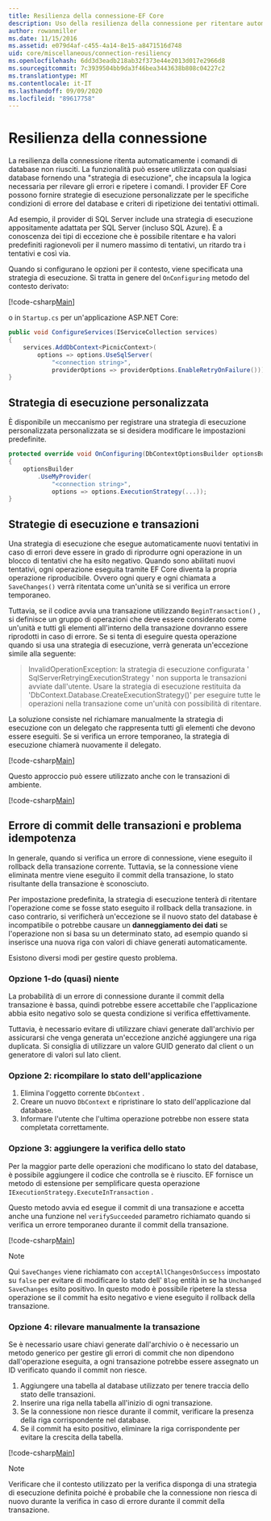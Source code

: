 ```yaml
---
title: Resilienza della connessione-EF Core
description: Uso della resilienza della connessione per ritentare automaticamente i comandi non riusciti con Entity Framework Core
author: rowanmiller
ms.date: 11/15/2016
ms.assetid: e079d4af-c455-4a14-8e15-a8471516d748
uid: core/miscellaneous/connection-resiliency
ms.openlocfilehash: 6dd3d3eadb218ab32f373e44e2013d017e2966d8
ms.sourcegitcommit: 7c3939504bb9da3f46bea3443638b808c04227c2
ms.translationtype: MT
ms.contentlocale: it-IT
ms.lasthandoff: 09/09/2020
ms.locfileid: "89617758"
---
```

# <a name="connection-resiliency"></a>Resilienza della connessione

La resilienza della connessione ritenta automaticamente i comandi di database non riusciti. La funzionalità può essere utilizzata con qualsiasi database fornendo una "strategia di esecuzione", che incapsula la logica necessaria per rilevare gli errori e ripetere i comandi. I provider EF Core possono fornire strategie di esecuzione personalizzate per le specifiche condizioni di errore del database e criteri di ripetizione dei tentativi ottimali.

Ad esempio, il provider di SQL Server include una strategia di esecuzione appositamente adattata per SQL Server (incluso SQL Azure). È a conoscenza dei tipi di eccezione che è possibile ritentare e ha valori predefiniti ragionevoli per il numero massimo di tentativi, un ritardo tra i tentativi e così via.

Quando si configurano le opzioni per il contesto, viene specificata una strategia di esecuzione. Si tratta in genere del `OnConfiguring` metodo del contesto derivato:

[!code-csharp[Main](../../../samples/core/Miscellaneous/ConnectionResiliency/Program.cs#OnConfiguring)]

o in `Startup.cs` per un'applicazione ASP.NET Core:

``` csharp
public void ConfigureServices(IServiceCollection services)
{
    services.AddDbContext<PicnicContext>(
        options => options.UseSqlServer(
            "<connection string>",
            providerOptions => providerOptions.EnableRetryOnFailure()));
}
```

## <a name="custom-execution-strategy"></a>Strategia di esecuzione personalizzata

È disponibile un meccanismo per registrare una strategia di esecuzione personalizzata personalizzata se si desidera modificare le impostazioni predefinite.

``` csharp
protected override void OnConfiguring(DbContextOptionsBuilder optionsBuilder)
{
    optionsBuilder
        .UseMyProvider(
            "<connection string>",
            options => options.ExecutionStrategy(...));
}
```

## <a name="execution-strategies-and-transactions"></a>Strategie di esecuzione e transazioni

Una strategia di esecuzione che esegue automaticamente nuovi tentativi in caso di errori deve essere in grado di riprodurre ogni operazione in un blocco di tentativi che ha esito negativo. Quando sono abilitati nuovi tentativi, ogni operazione eseguita tramite EF Core diventa la propria operazione riproducibile. Ovvero ogni query e ogni chiamata a `SaveChanges()` verrà ritentata come un'unità se si verifica un errore temporaneo.

Tuttavia, se il codice avvia una transazione utilizzando `BeginTransaction()` , si definisce un gruppo di operazioni che deve essere considerato come un'unità e tutti gli elementi all'interno della transazione dovranno essere riprodotti in caso di errore. Se si tenta di eseguire questa operazione quando si usa una strategia di esecuzione, verrà generata un'eccezione simile alla seguente:

> InvalidOperationException: la strategia di esecuzione configurata ' SqlServerRetryingExecutionStrategy ' non supporta le transazioni avviate dall'utente. Usare la strategia di esecuzione restituita da 'DbContext.Database.CreateExecutionStrategy()' per eseguire tutte le operazioni nella transazione come un'unità con possibilità di ritentare.

La soluzione consiste nel richiamare manualmente la strategia di esecuzione con un delegato che rappresenta tutti gli elementi che devono essere eseguiti. Se si verifica un errore temporaneo, la strategia di esecuzione chiamerà nuovamente il delegato.

[!code-csharp[Main](../../../samples/core/Miscellaneous/ConnectionResiliency/Program.cs#ManualTransaction)]

Questo approccio può essere utilizzato anche con le transazioni di ambiente.

[!code-csharp[Main](../../../samples/core/Miscellaneous/ConnectionResiliency/Program.cs#AmbientTransaction)]

## <a name="transaction-commit-failure-and-the-idempotency-issue"></a>Errore di commit delle transazioni e problema idempotenza

In generale, quando si verifica un errore di connessione, viene eseguito il rollback della transazione corrente. Tuttavia, se la connessione viene eliminata mentre viene eseguito il commit della transazione, lo stato risultante della transazione è sconosciuto. 

Per impostazione predefinita, la strategia di esecuzione tenterà di ritentare l'operazione come se fosse stato eseguito il rollback della transazione. in caso contrario, si verificherà un'eccezione se il nuovo stato del database è incompatibile o potrebbe causare un **danneggiamento dei dati** se l'operazione non si basa su un determinato stato, ad esempio quando si inserisce una nuova riga con valori di chiave generati automaticamente.

Esistono diversi modi per gestire questo problema.

### <a name="option-1---do-almost-nothing"></a>Opzione 1-do (quasi) niente

La probabilità di un errore di connessione durante il commit della transazione è bassa, quindi potrebbe essere accettabile che l'applicazione abbia esito negativo solo se questa condizione si verifica effettivamente.

Tuttavia, è necessario evitare di utilizzare chiavi generate dall'archivio per assicurarsi che venga generata un'eccezione anziché aggiungere una riga duplicata. Si consiglia di utilizzare un valore GUID generato dal client o un generatore di valori sul lato client.

### <a name="option-2---rebuild-application-state"></a>Opzione 2: ricompilare lo stato dell'applicazione

1. Elimina l'oggetto corrente `DbContext` .
2. Creare un nuovo `DbContext` e ripristinare lo stato dell'applicazione dal database.
3. Informare l'utente che l'ultima operazione potrebbe non essere stata completata correttamente.

### <a name="option-3---add-state-verification"></a>Opzione 3: aggiungere la verifica dello stato

Per la maggior parte delle operazioni che modificano lo stato del database, è possibile aggiungere il codice che controlla se è riuscito. EF fornisce un metodo di estensione per semplificare questa operazione `IExecutionStrategy.ExecuteInTransaction` .

Questo metodo avvia ed esegue il commit di una transazione e accetta anche una funzione nel `verifySucceeded` parametro richiamato quando si verifica un errore temporaneo durante il commit della transazione.

[!code-csharp[Main](../../../samples/core/Miscellaneous/ConnectionResiliency/Program.cs#Verification)]

> [!NOTE]
> Qui `SaveChanges` viene richiamato con `acceptAllChangesOnSuccess` impostato su `false` per evitare di modificare lo stato dell' `Blog` entità in se ha `Unchanged` `SaveChanges` esito positivo. In questo modo è possibile ripetere la stessa operazione se il commit ha esito negativo e viene eseguito il rollback della transazione.

### <a name="option-4---manually-track-the-transaction"></a>Opzione 4: rilevare manualmente la transazione

Se è necessario usare chiavi generate dall'archivio o è necessario un metodo generico per gestire gli errori di commit che non dipendono dall'operazione eseguita, a ogni transazione potrebbe essere assegnato un ID verificato quando il commit non riesce.

1. Aggiungere una tabella al database utilizzato per tenere traccia dello stato delle transazioni.
2. Inserire una riga nella tabella all'inizio di ogni transazione.
3. Se la connessione non riesce durante il commit, verificare la presenza della riga corrispondente nel database.
4. Se il commit ha esito positivo, eliminare la riga corrispondente per evitare la crescita della tabella.

[!code-csharp[Main](../../../samples/core/Miscellaneous/ConnectionResiliency/Program.cs#Tracking)]

> [!NOTE]
> Verificare che il contesto utilizzato per la verifica disponga di una strategia di esecuzione definita poiché è probabile che la connessione non riesca di nuovo durante la verifica in caso di errore durante il commit della transazione.
